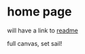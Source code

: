 # home page

will have a link to [readme](https://xiuxingzhe-guodong.github.io/readme.html)

full canvas, set sail!

